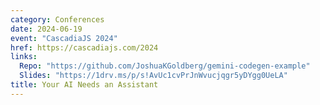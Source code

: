 ```yaml
---
category: Conferences
date: 2024-06-19
event: "CascadiaJS 2024"
href: https://cascadiajs.com/2024
links:
  Repo: "https://github.com/JoshuaKGoldberg/gemini-codegen-example"
  Slides: "https://1drv.ms/p/s!AvUc1cvPrJnWvucjqgr5yDYgg0UeLA"
title: Your AI Needs an Assistant
---
```

